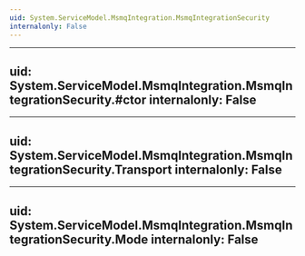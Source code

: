 ```yaml
---
uid: System.ServiceModel.MsmqIntegration.MsmqIntegrationSecurity
internalonly: False
---
```


---
uid: System.ServiceModel.MsmqIntegration.MsmqIntegrationSecurity.#ctor
internalonly: False
---

---
uid: System.ServiceModel.MsmqIntegration.MsmqIntegrationSecurity.Transport
internalonly: False
---

---
uid: System.ServiceModel.MsmqIntegration.MsmqIntegrationSecurity.Mode
internalonly: False
---
